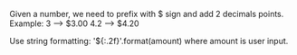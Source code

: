 Given a number, we need to prefix with $ sign and add 2 decimals points.
Example:
3 --> $3.00
4.2 --> $4.20

Use string formatting:
'${:.2f}'.format(amount) where amount is user input.
